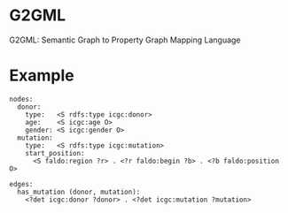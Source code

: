 # G2GML

G2GML: Semantic Graph to Property Graph Mapping Language

# Example

```
nodes:
  donor:
    type:   <S rdfs:type icgc:donor>
    age:    <S icgc:age O>
    gender: <S icgc:gender O>
  mutation:
    type:   <S rdfs:type icgc:mutation>
    start_position:
      <S faldo:region ?r> . <?r faldo:begin ?b> . <?b faldo:position O>

edges:
  has_mutation (donor, mutation):
    <?det icgc:donor ?donor> . <?det icgc:mutation ?mutation>
```
